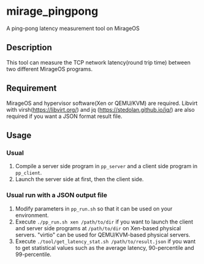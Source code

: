 # mirage_pingpong
A ping-pong latency measurement tool on MirageOS

## Description
This tool can measure the TCP network latency(round trip time) between two different MirageOS programs.

## Requirement
MirageOS and hypervisor software(Xen or QEMU/KVM) are required.
Libvirt with virsh(https://libvirt.org/) and jq (https://stedolan.github.io/jq/) are also required if you want a JSON format result file.

## Usage
### Usual
1. Compile a server side program in `pp_server` and a client side program in `pp_client`.
2. Launch the server side at first, then the client side.

### Usual run with a JSON output file
1. Modify parameters in `pp_run.sh` so that it can be used on your environment.  
2. Execute `./pp_run.sh xen /path/to/dir` if you want to launch the client and server side programs at `/path/to/dir` on Xen-based physical servers. "virtio" can be used for QEMU/KVM-based physical servers.
3. Execute `./tool/get_latency_stat.sh /path/to/result.json` if you want to get statistical values such as the average latency, 90-percentile and 99-percentile.
